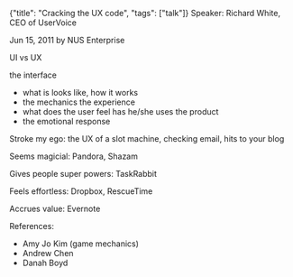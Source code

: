 {"title": "Cracking the UX code", "tags": ["talk"]}
Speaker: Richard White, CEO of UserVoice

Jun 15, 2011 by NUS Enterprise

UI vs UX

the interface
* what is looks like, how it works
* the mechanics
the experience
* what does the user feel has he/she uses the product
* the emotional response

Stroke my ego: the UX of a slot machine, checking email, hits to your blog

Seems magicial: Pandora, Shazam

Gives people super powers: TaskRabbit

Feels effortless: Dropbox, RescueTime

Accrues value: Evernote

References:
* Amy Jo Kim (game mechanics)
* Andrew Chen
* Danah Boyd
